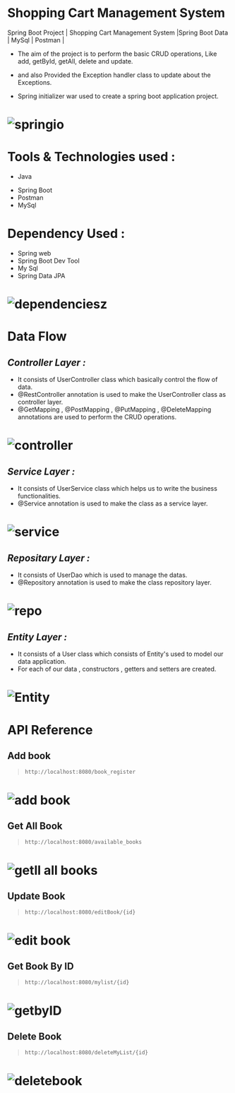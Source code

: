 # **Shopping Cart Management System**
Spring Boot Project | Shopping Cart Management System |Spring Boot Data | MySql | Postman | 

- The aim of the project is to perform the basic CRUD operations, Like add, getById, getAll, delete and update. 
- and also Provided the Exception handler class to update about the Exceptions.


- Spring initializer war used to create a spring boot application project.

# ![springio](https://github.com/sugu0312/ShoppingCartManagement/assets/139035083/4fdd1e26-59ae-44a4-8ab1-cd2a28c4ca5b)


# Tools & Technologies used  :

+ Java
- Spring Boot
- Postman
- MySql

# Dependency Used : 
- Spring web
- Spring Boot Dev Tool
- My Sql
- Spring Data JPA

# ![dependenciesz](https://github.com/sugu0312/ShoppingCartManagement/assets/139035083/073c0a81-7256-4438-96dc-3ec63b557c33)










# 

# Data Flow 
## _Controller Layer :_ ##
- It consists of UserController class which basically control the flow of data.
- @RestController annotation is used to make the UserController class as controller layer.
- @GetMapping , @PostMapping , @PutMapping , @DeleteMapping annotations are used to perform the CRUD operations.
# ![controller](https://github.com/sugu0312/BookStoreManagement/assets/139035083/1c439709-e6a1-4928-8d4a-970b917431bc)
## _Service Layer :_ ##
- It consists of UserService class which helps us to write the business functionalities.
- @Service annotation is used to make the class as a service layer.
# ![service](https://github.com/sugu0312/BookStoreManagement/assets/139035083/d66c7e50-c425-40cf-b9e4-e5e6208fa109)

## _Repositary Layer :_ ##
- It consists of UserDao which is used to manage the datas.
- @Repository annotation is used to make the class repository layer.
# ![repo](https://github.com/sugu0312/BookStoreManagement/assets/139035083/cafb0523-ff78-4f79-bbaf-a60af22c92c1)

## _Entity Layer :_ ##
- It consists of a User class which consists of Entity's used to model our data application.
- For each of our data , constructors , getters and setters are created.
# ![Entity](https://github.com/sugu0312/BookStoreManagement/assets/139035083/e912987f-500b-48c3-bf39-a142659c6123)

# API Reference 
## Add book
> ```http://localhost:8080/book_register```
# ![add book](https://github.com/sugu0312/BookStoreManagement/assets/139035083/d87df00b-7742-487e-9827-a2dbe8d2c7cc)

## Get All Book
> ```http://localhost:8080/available_books```
# ![getll all books](https://github.com/sugu0312/BookStoreManagement/assets/139035083/8424b4e6-15ac-4508-8f28-bb4489bc8f0f)

## Update Book
> ```http://localhost:8080/editBook/{id}```
# ![edit book](https://github.com/sugu0312/BookStoreManagement/assets/139035083/6b7fc6c3-db07-4ac0-bddd-505a334b5197)

## Get Book By ID
> ```http://localhost:8080/mylist/{id}```
# ![getbyID](https://github.com/sugu0312/BookStoreManagement/assets/139035083/fafc4880-21f7-4e8e-9c36-e839cde6c9d3)


## Delete Book
> ```http://localhost:8080/deleteMyList/{id}```
# ![deletebook](https://github.com/sugu0312/BookStoreManagement/assets/139035083/cc2ac053-8127-4b5a-8900-aeda77da5b75)


